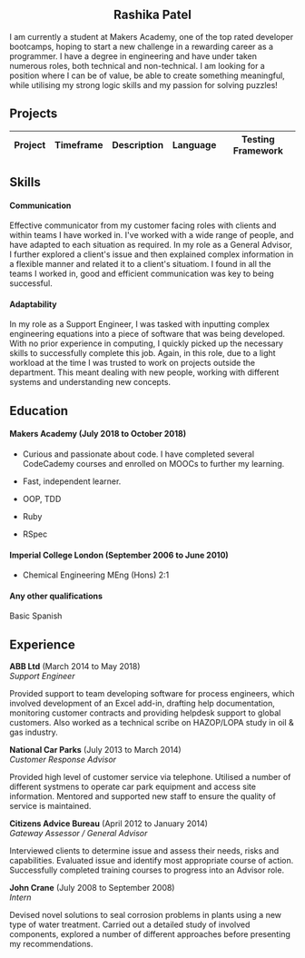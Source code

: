 <h2 align="center">Rashika Patel</h2>

I am currently a student at Makers Academy, one of the top rated developer bootcamps, hoping to start a new challenge in a rewarding career as a programmer.
I have a degree in engineering and have under taken numerous roles, both technical and non-technical. 
I am looking for a position where I can be of value, be able to create something meaningful, while utilising my strong logic skills and my passion for solving puzzles!


## Projects

| Project | Timeframe | Description | Language | Testing Framework |
----------|-----------|-------------|----------|-------------------|



## Skills

#### Communication

Effective communicator from my customer facing roles with clients and within teams I have worked in.
I've worked with a wide range of people, and have adapted to each situation as required. 
In my role as a General Advisor, I further explored a client's issue and then explained complex information in a flexible manner and related it to a client's situatiom.
I found in all the teams I worked in, good and efficient communication was key to being successful. 

#### Adaptability

In my role as a Support Engineer, I was tasked with inputting complex engineering equations into a piece of software that was being developed. With no prior experience in computing, I quickly picked up the necessary skills to successfully complete this job.
Again, in this role, due to a light workload at the time I was trusted to work on projects outside the department. This meant dealing with new people, working with different systems and understanding new concepts.


## Education

#### Makers Academy (July 2018 to October 2018)

- Curious and passionate about code. I have completed several CodeCademy courses and enrolled on MOOCs to further my learning.
- Fast, independent learner.

- OOP, TDD
- Ruby
- RSpec

#### Imperial College London (September 2006 to June 2010)

- Chemical Engineering MEng (Hons) 2:1

#### Any other qualifications
Basic Spanish

## Experience

**ABB Ltd** (March 2014 to May 2018)    
*Support Engineer*  

Provided support to team developing software for process engineers, which involved development of an Excel add-in, drafting help documentation, monitoring customer contracts and providing helpdesk support to global customers.
Also worked as a technical scribe on HAZOP/LOPA study in oil & gas industry.

**National Car Parks** (July 2013 to March 2014)   
*Customer Response Advisor*  

Provided high level of customer service via telephone. 
Utilised a number of different systmens to operate car park equipment and access site information.
Mentored and supported new staff to ensure the quality of service is maintained.

**Citizens Advice Bureau** (April 2012 to January 2014)   
*Gateway Assessor / General Advisor*  

Interviewed clients to determine issue and assess their needs, risks and capabilities. 
Evaluated issue and identify most appropriate course of action.
Successfully completed training courses to progress into an Advisor role.

**John Crane** (July 2008 to September 2008)   
*Intern*  

Devised novel solutions to seal corrosion problems in plants using a new type of water treatment.
Carried out a detailed study of involved components, explored a number of different approaches before presenting my recommendations.


